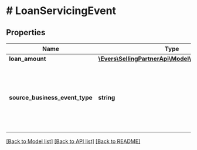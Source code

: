 # # LoanServicingEvent

## Properties

Name | Type | Description | Notes
------------ | ------------- | ------------- | -------------
**loan_amount** | [**\Evers\SellingPartnerApi\Model\Finances\Currency**](Currency.md) |  | [optional]
**source_business_event_type** | **string** | The type of event.  Possible values:  * LoanAdvance  * LoanPayment  * LoanRefund | [optional]

[[Back to Model list]](../../README.md#models) [[Back to API list]](../../README.md#endpoints) [[Back to README]](../../README.md)
